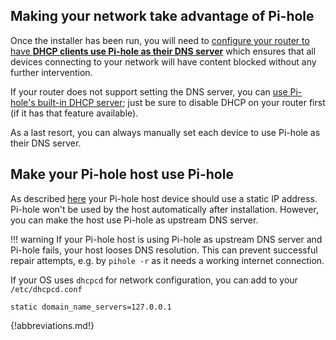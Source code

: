 ## Making your network take advantage of Pi-hole

Once the installer has been run, you will need to [configure your router to have **DHCP clients use Pi-hole as their DNS server**](https://discourse.pi-hole.net/t/how-do-i-configure-my-devices-to-use-pi-hole-as-their-dns-server/245) which ensures that all devices connecting to your network will have content blocked without any further intervention.

If your router does not support setting the DNS server, you can [use Pi-hole's built-in DHCP server](https://discourse.pi-hole.net/t/how-do-i-use-pi-holes-built-in-dhcp-server-and-why-would-i-want-to/3026); just be sure to disable DHCP on your router first (if it has that feature available).

As a last resort, you can always manually set each device to use Pi-hole as their DNS server.

## Make your Pi-hole host use Pi-hole

As described [here](https://docs.pi-hole.net/main/prerequisites/#ip-addressing) your Pi-hole host device should use a static IP address. Pi-hole won't be used by the host automatically after installation. However, you can make the host use Pi-hole as upstream DNS server.

!!! warning
    If your Pi-hole host is using Pi-hole as upstream DNS server and Pi-hole fails, your host looses DNS resolution. This can prevent successful repair attempts, e.g. by `pihole -r` as it needs a working internet connection.

  If your OS uses `dhcpcd` for network configuration, you can add to your `/etc/dhcpcd.conf`

```code
static domain_name_servers=127.0.0.1
```

{!abbreviations.md!}
